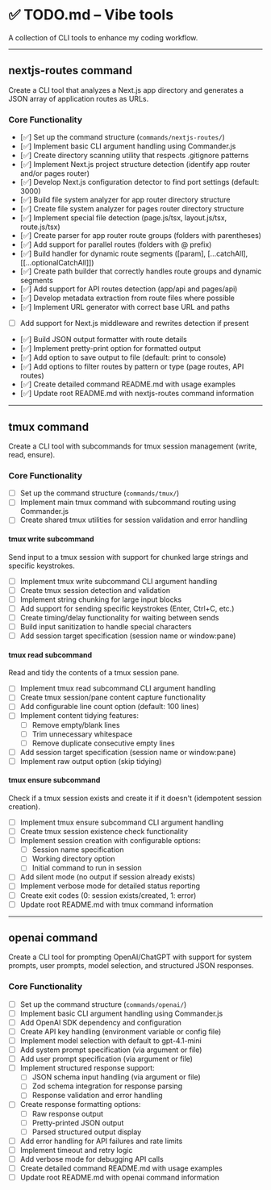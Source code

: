 # ✅ TODO.md – Vibe tools

A collection of CLI tools to enhance my coding workflow.

---

## nextjs-routes command

Create a CLI tool that analyzes a Next.js app directory and generates a JSON array of application routes as URLs.

### Core Functionality

- [✅] Set up the command structure (`commands/nextjs-routes/`)
- [✅] Implement basic CLI argument handling using Commander.js
- [✅] Create directory scanning utility that respects .gitignore patterns
- [✅] Implement Next.js project structure detection (identify app router and/or pages router)
- [✅] Develop Next.js configuration detector to find port settings (default: 3000)
- [✅] Build file system analyzer for app router directory structure
- [✅] Create file system analyzer for pages router directory structure
- [✅] Implement special file detection (page.js/tsx, layout.js/tsx, route.js/tsx)
- [✅] Create parser for app router route groups (folders with parentheses)
- [✅] Add support for parallel routes (folders with @ prefix)
- [✅] Build handler for dynamic route segments ([param], [...catchAll], [[...optionalCatchAll]])
- [✅] Create path builder that correctly handles route groups and dynamic segments
- [✅] Add support for API routes detection (app/api and pages/api)
- [✅] Develop metadata extraction from route files where possible
- [✅] Implement URL generator with correct base URL and paths
- [ ] Add support for Next.js middleware and rewrites detection if present
- [✅] Build JSON output formatter with route details
- [✅] Implement pretty-print option for formatted output
- [✅] Add option to save output to file (default: print to console)
- [✅] Add options to filter routes by pattern or type (page routes, API routes)
- [✅] Create detailed command README.md with usage examples
- [✅] Update root README.md with nextjs-routes command information

---

## tmux command

Create a CLI tool with subcommands for tmux session management (write, read, ensure).

### Core Functionality

- [ ] Set up the command structure (`commands/tmux/`)
- [ ] Implement main tmux command with subcommand routing using Commander.js
- [ ] Create shared tmux utilities for session validation and error handling

#### tmux write subcommand

Send input to a tmux session with support for chunked large strings and specific keystrokes.

- [ ] Implement tmux write subcommand CLI argument handling
- [ ] Create tmux session detection and validation
- [ ] Implement string chunking for large input blocks
- [ ] Add support for sending specific keystrokes (Enter, Ctrl+C, etc.)
- [ ] Create timing/delay functionality for waiting between sends
- [ ] Build input sanitization to handle special characters
- [ ] Add session target specification (session name or window:pane)

#### tmux read subcommand

Read and tidy the contents of a tmux session pane.

- [ ] Implement tmux read subcommand CLI argument handling
- [ ] Create tmux session/pane content capture functionality
- [ ] Add configurable line count option (default: 100 lines)
- [ ] Implement content tidying features:
  - [ ] Remove empty/blank lines
  - [ ] Trim unnecessary whitespace
  - [ ] Remove duplicate consecutive empty lines
- [ ] Add session target specification (session name or window:pane)
- [ ] Implement raw output option (skip tidying)

#### tmux ensure subcommand

Check if a tmux session exists and create it if it doesn't (idempotent session creation).

- [ ] Implement tmux ensure subcommand CLI argument handling
- [ ] Create tmux session existence check functionality
- [ ] Implement session creation with configurable options:
  - [ ] Session name specification
  - [ ] Working directory option
  - [ ] Initial command to run in session
- [ ] Add silent mode (no output if session already exists)
- [ ] Implement verbose mode for detailed status reporting
- [ ] Create exit codes (0: session exists/created, 1: error)
- [ ] Update root README.md with tmux command information

---

## openai command

Create a CLI tool for prompting OpenAI/ChatGPT with support for system prompts, user prompts, model selection, and structured JSON responses.

### Core Functionality

- [ ] Set up the command structure (`commands/openai/`)
- [ ] Implement basic CLI argument handling using Commander.js
- [ ] Add OpenAI SDK dependency and configuration
- [ ] Create API key handling (environment variable or config file)
- [ ] Implement model selection with default to gpt-4.1-mini
- [ ] Add system prompt specification (via argument or file)
- [ ] Add user prompt specification (via argument or file)
- [ ] Implement structured response support:
  - [ ] JSON schema input handling (via argument or file)
  - [ ] Zod schema integration for response parsing
  - [ ] Response validation and error handling
- [ ] Create response formatting options:
  - [ ] Raw response output
  - [ ] Pretty-printed JSON output
  - [ ] Parsed structured output display
- [ ] Add error handling for API failures and rate limits
- [ ] Implement timeout and retry logic
- [ ] Add verbose mode for debugging API calls
- [ ] Create detailed command README.md with usage examples
- [ ] Update root README.md with openai command information
